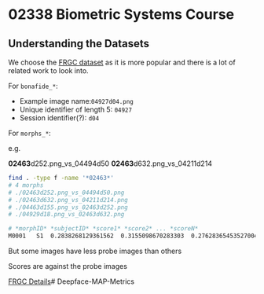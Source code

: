 # 02338 Biometric Systems Course


## Understanding the Datasets 

We choose the [FRGC dataset](https://paperswithcode.com/dataset/frgc) as it is more popular and there is a lot of related work to look into.

For `bonafide_*`:

- Example image name:```04927d04.png```
- Unique identifier of length 5: ```04927``` 
- Session identifier(?): ```d04```

For `morphs_*`:

e.g.

**02463**d252.png_vs_04494d50
**02463**d632.png_vs_04211d214

```bash
find . -type f -name '*02463*'
# 4 morphs
# ./02463d252.png_vs_04494d50.png
# ./02463d632.png_vs_04211d214.png
# ./04463d155.png_vs_02463d252.png
# ./04929d18.png_vs_02463d632.png
```

```sh
# *morphID* *subjectID* *score1* *score2* ... *scoreN*
M0001	S1	0.2838268129361562	0.3155098670283303	0.27628365453527004	0.28536534857627505	0.31393568652389425	0.27158329983997165	0.251354142718645	0.274077943997888	0.236568918377147	0.25457697711437777
```

But some images have less probe images than others

<!-- We expect 964 morphs -->
Scores are against the probe images

[FRGC Details](https://www.nist.gov/programs-projects/face-recognition-grand-challenge-frgc)# Deepface-MAP-Metrics
